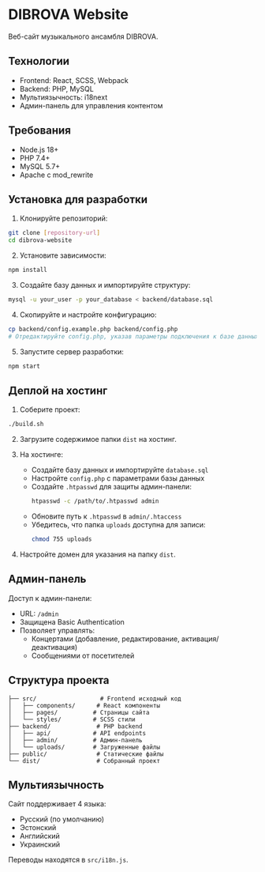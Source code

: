# DIBROVA Website

Веб-сайт музыкального ансамбля DIBROVA.

## Технологии

- Frontend: React, SCSS, Webpack
- Backend: PHP, MySQL
- Мультиязычность: i18next
- Админ-панель для управления контентом

## Требования

- Node.js 18+
- PHP 7.4+
- MySQL 5.7+
- Apache с mod_rewrite

## Установка для разработки

1. Клонируйте репозиторий:
```bash
git clone [repository-url]
cd dibrova-website
```

2. Установите зависимости:
```bash
npm install
```

3. Создайте базу данных и импортируйте структуру:
```bash
mysql -u your_user -p your_database < backend/database.sql
```

4. Скопируйте и настройте конфигурацию:
```bash
cp backend/config.example.php backend/config.php
# Отредактируйте config.php, указав параметры подключения к базе данных
```

5. Запустите сервер разработки:
```bash
npm start
```

## Деплой на хостинг

1. Соберите проект:
```bash
./build.sh
```

2. Загрузите содержимое папки `dist` на хостинг.

3. На хостинге:
   - Создайте базу данных и импортируйте `database.sql`
   - Настройте `config.php` с параметрами базы данных
   - Создайте `.htpasswd` для защиты админ-панели:
     ```bash
     htpasswd -c /path/to/.htpasswd admin
     ```
   - Обновите путь к `.htpasswd` в `admin/.htaccess`
   - Убедитесь, что папка `uploads` доступна для записи:
     ```bash
     chmod 755 uploads
     ```

4. Настройте домен для указания на папку `dist`.

## Админ-панель

Доступ к админ-панели:
- URL: `/admin`
- Защищена Basic Authentication
- Позволяет управлять:
  - Концертами (добавление, редактирование, активация/деактивация)
  - Сообщениями от посетителей

## Структура проекта

```
├── src/                  # Frontend исходный код
│   ├── components/      # React компоненты
│   ├── pages/          # Страницы сайта
│   └── styles/         # SCSS стили
├── backend/             # PHP backend
│   ├── api/            # API endpoints
│   ├── admin/          # Админ-панель
│   └── uploads/        # Загруженные файлы
├── public/              # Статические файлы
└── dist/                # Собранный проект
```

## Мультиязычность

Сайт поддерживает 4 языка:
- Русский (по умолчанию)
- Эстонский
- Английский
- Украинский

Переводы находятся в `src/i18n.js`. 
